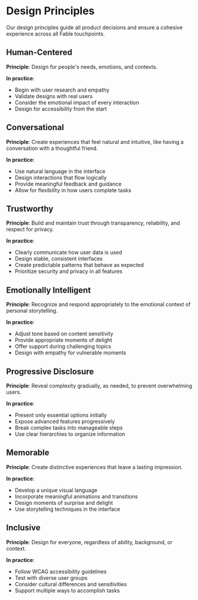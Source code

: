 # Design Principles

Our design principles guide all product decisions and ensure a cohesive experience across all Fable touchpoints.

## Human-Centered

**Principle**: Design for people's needs, emotions, and contexts.

**In practice**:
- Begin with user research and empathy
- Validate designs with real users
- Consider the emotional impact of every interaction
- Design for accessibility from the start

## Conversational

**Principle**: Create experiences that feel natural and intuitive, like having a conversation with a thoughtful friend.

**In practice**:
- Use natural language in the interface
- Design interactions that flow logically
- Provide meaningful feedback and guidance
- Allow for flexibility in how users complete tasks

## Trustworthy

**Principle**: Build and maintain trust through transparency, reliability, and respect for privacy.

**In practice**:
- Clearly communicate how user data is used
- Design stable, consistent interfaces
- Create predictable patterns that behave as expected
- Prioritize security and privacy in all features

## Emotionally Intelligent

**Principle**: Recognize and respond appropriately to the emotional context of personal storytelling.

**In practice**:
- Adjust tone based on content sensitivity
- Provide appropriate moments of delight
- Offer support during challenging topics
- Design with empathy for vulnerable moments

## Progressive Disclosure

**Principle**: Reveal complexity gradually, as needed, to prevent overwhelming users.

**In practice**:
- Present only essential options initially
- Expose advanced features progressively
- Break complex tasks into manageable steps
- Use clear hierarchies to organize information

## Memorable

**Principle**: Create distinctive experiences that leave a lasting impression.

**In practice**:
- Develop a unique visual language
- Incorporate meaningful animations and transitions
- Design moments of surprise and delight
- Use storytelling techniques in the interface

## Inclusive

**Principle**: Design for everyone, regardless of ability, background, or context.

**In practice**:
- Follow WCAG accessibility guidelines
- Test with diverse user groups
- Consider cultural differences and sensitivities
- Support multiple ways to accomplish tasks